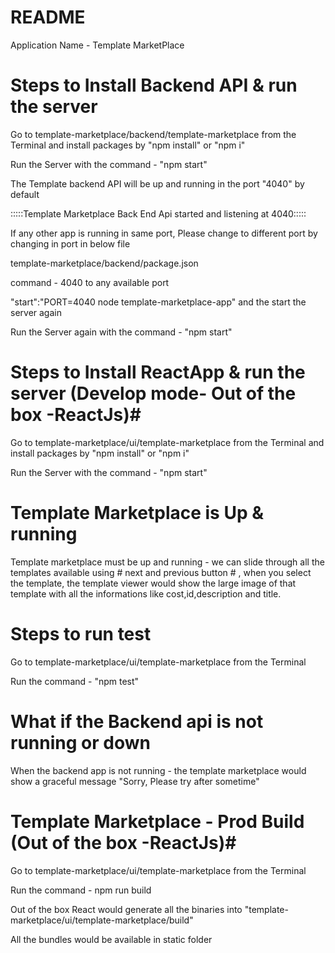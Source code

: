 # README #

Application Name - Template MarketPlace


# Steps to Install Backend API & run the server #

Go to template-marketplace/backend/template-marketplace from the Terminal and install packages by "npm install" or "npm i"

Run the Server with the command - "npm start"

The Template backend API will be up and running in the port "4040" by default 

:::::Template Marketplace Back End Api started and listening at 4040:::::

If any other app is running in same port, Please change to different port by changing in port in below file 

template-marketplace/backend/package.json 

command - 4040 to any available port

"start":"PORT=4040 node template-marketplace-app" and the start the server again 

Run the Server again with the command - "npm start"

# Steps to Install ReactApp & run the server (Develop mode- Out of the box -ReactJs)#

Go to template-marketplace/ui/template-marketplace from the Terminal and install packages by "npm install" or "npm i"

Run the Server with the command - "npm start"

# Template Marketplace is Up & running #

Template marketplace must be up and running - we can slide through all the templates available using # next and previous button # , when you select the template,  the template viewer would show the large image of that template with all the informations like cost,id,description and title.

# Steps to run test #
Go to template-marketplace/ui/template-marketplace from the Terminal

Run the command - "npm test"

# What if the Backend api is not running or down #

When the backend app is not running - the template marketplace would show a graceful message "Sorry, Please try after sometime"

# Template Marketplace - Prod Build (Out of the box -ReactJs)#

Go to template-marketplace/ui/template-marketplace from the Terminal

Run the command - npm run build 

Out of the box React would generate all the binaries into "template-marketplace/ui/template-marketplace/build"

All the bundles would be available in static folder
